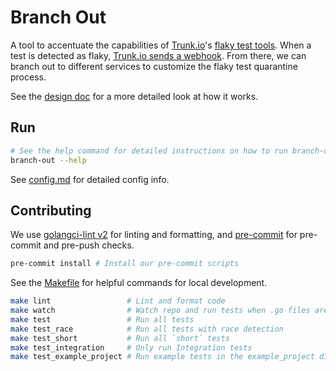 # Branch Out

A tool to accentuate the capabilities of [Trunk.io](https://trunk.io/)'s [flaky test tools](https://docs.trunk.io/flaky-tests/overview). When a test is detected as flaky, [Trunk.io sends a webhook](https://docs.trunk.io/flaky-tests/webhooks). From there, we can branch out to different services to customize the flaky test quarantine process.

See the [design doc](./design.md) for a more detailed look at how it works.

## Run

```sh
# See the help command for detailed instructions on how to run branch-out
branch-out --help
```

See [config.md](./config.md) for detailed config info.

## Contributing

We use [golangci-lint v2](https://golangci-lint.run/) for linting and formatting, and [pre-commit](https://pre-commit.com/) for pre-commit and pre-push checks.

```sh
pre-commit install # Install our pre-commit scripts
```

See the [Makefile](./Makefile) for helpful commands for local development.

```sh
make lint                 # Lint and format code
make watch                # Watch repo and run tests when .go files are saved
make test                 # Run all tests
make test_race            # Run all tests with race detection
make test_short           # Run all `short` tests
make test_integration     # Only run Integration tests
make test_example_project # Run example tests in the example_project directory
```
